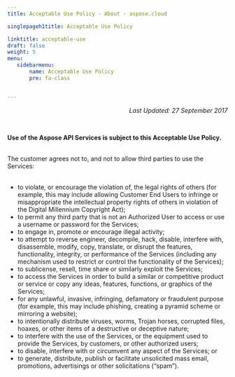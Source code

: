 ```yaml
---
title: Acceptable Use Policy - About - aspose.cloud

singlepageh1title: Acceptable Use Policy

linktitle: acceptable-use
draft: false
weight: 5
menu:
   sidebarmenu: 
       name: Acceptable Use Policy
       pre: fa-class


---
```


<div class="siteContentPanel100w">

<p style="text-align: right;"><em>Last Updated: 27 September 2017</em></p>

<div class="clearfix"> </div><div class="clearfix">

**Use of the Aspose API Services is subject to this Acceptable Use Policy.**

<div class="clearfix"> </div>The customer agrees not to, and not to allow third parties to use the Services:
<div class="clearfix"> </div>

- to violate, or encourage the violation of, the legal rights of others (for example, this may include allowing Customer End Users to infringe or misappropriate the intellectual property rights of others in violation of the Digital Millennium Copyright Act);
- to permit any third party that is not an Authorized User to access or use a username or password for the Services;
- to engage in, promote or encourage illegal activity;
- to attempt to reverse engineer, decompile, hack, disable, interfere with, disassemble, modify, copy, translate, or disrupt the features, functionality, integrity, or performance of the Services (including any mechanism used to restrict or control the functionality of the Services);
- to sublicense, resell, time share or similarly exploit the Services;
- to access the Services in order to build a similar or competitive product or service or copy any ideas, features, functions, or graphics of the Services;
- for any unlawful, invasive, infringing, defamatory or fraudulent purpose (for example, this may include phishing, creating a pyramid scheme or mirroring a website);
- to intentionally distribute viruses, worms, Trojan horses, corrupted files, hoaxes, or other items of a destructive or deceptive nature;
- to interfere with the use of the Services, or the equipment used to provide the Services, by customers, or other authorized users;
- to disable, interfere with or circumvent any aspect of the Services; or
- to generate, distribute, publish or facilitate unsolicited mass email, promotions, advertisings or other solicitations (“spam”).
 
</div></div>